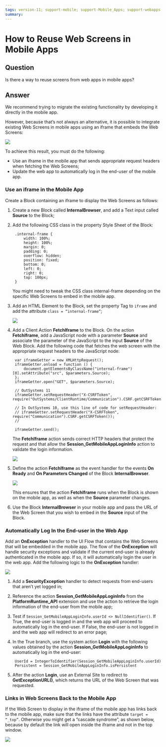 ```yaml
---
tags: version-11; support-mobile; support-Mobile_Apps; support-webapps
summary: 
---
```


# How to Reuse Web Screens in Mobile Apps

## Question

Is there a way to reuse screens from web apps in mobile apps?

## Answer

We recommend trying to migrate the existing functionality by developing it directly in the mobile app.

However, because that’s not always an alternative, it is possible to integrate existing Web Screens in mobile apps using an iframe that embeds the Web Screens:

![](images/Embed_Web_Screens_in_Mobile_Apps.png)

To achieve this result, you must do the following:

* Use an iframe in the mobile app that sends appropriate request headers when fetching the Web Screens; 
* Update the web app to automatically log in the end-user of the mobile app. 

### Use an iframe in the Mobile App

Create a Block containing an iframe to display the Web Screens as follows:

1. Create a new Block called **InternalBrowser**, and add a Text input called **Source** to the Block; 
2. Add the following CSS class in the property Style Sheet of the Block: 

    
        .internal-frame {
            width: 100%;
            height: 100%;
            margin: 0;
            padding: 0;
            overflow: hidden;
            position: fixed;
            bottom: 0;
            left: 0;
            right: 0;
            top: 100px;
        }
    

    You might need to tweak the CSS class internal-frame depending on the specific Web Screens to embed in the mobile app.

3. Add an HTML Element to the Block, set the property Tag to `iframe` and add the attribute `class = “internal-frame”`; 

    ![](images/HTML_Element.png)

4. Add a Client Action **FetchIframe** to the Block. On the action **FetchIframe**, add a JavaScript node with a parameter **Source** and associate the parameter of the JavaScript to the input **Source** of the Web Block. Add the following code that fetches the web screen with the appropriate request headers to the JavaScript node: 


        var iframeGetter = new XMLHttpRequest();
        iframeGetter.onload = function () {
            document.getElementsByClassName("internal-frame")[0].setAttribute("src", $parameters.Source);
        };
        iframeGetter.open("GET", $parameters.Source);

        // OutSystems 11
        iframeGetter.setRequestHeader("X-CSRFToken", require("OutSystems/ClientRuntime/Communication").CSRF.getCSRFToken());

        // In OutSystems 10, use this line of code for setRequestHeader:
        // iframeGetter.setRequestHeader("X-CSRFToken", require("Communication").CSRF.getCSRFToken());
        //

        iframeGetter.send();
    
    The **FetchIframe** action sends correct HTTP headers that protect the request and that allow the **Session_GetMobileAppLoginInfo** action to validate the login information.

    ![](images/FetchIframe_Action.png)

5. Define the action **FetchIframe** as the event handler for the events **On Ready** and **On Parameters Changed** of the Block **InternalBrowser**. 

    ![](images/InternalBrowser_Block_Events.png)

    This ensures that the action **FetchIframe** runs when the Block is shown on the mobile app, as well as when the **Source** parameter changes.

6. Use the Block **InternalBrowser** in your mobile app and pass the URL of the Web Screen that you wish to embed in the **Source** input of the Block. 

### Automatically Log In the End-user in the Web App

Add an **OnException** handler to the UI Flow that contains the Web Screens that will be embedded in the mobile app. The flow of the **OnException** will handle security exceptions and validate if the current end-user is already authenticated in the mobile app. If so, it will automatically login the user in the web app. Add the following logic to the **OnException** handler:

![](images/OnException_Handler.png)

1. Add a **SecurityException** handler to detect requests from end-users that aren’t yet logged in; 
2. Reference the action **Session\_GetMobileAppLoginInfo** from the **PlatformRuntime\_API** extension and use the action to retrieve the login information of the end-user from the mobile app; 
3. Test if `Session_GetMobileAppLoginInfo.userId <> NullIdentifier()`. If True, the end-user is logged in and the web app will proceed to automatically log in the end-user. If False, the end-user is not logged in and the web app will redirect to an error page; 
4. In the True branch, use the system action **Login** with the following values obtained by the action **Session\_GetMobileAppLoginInfo** to automatically log in the end-user: 
  

        UserId = IntegerToIdentifier(Session_GetMobileAppLoginInfo.userId)
        Persistent = Session_GetMobileAppLoginInfo.isPersistent


5. After the action **Login**, use an External Site to redirect to **GetExceptionURL()**, which returns the URL of the Web Screen that was requested. 

### Links in Web Screens Back to the Mobile App

If the Web Screen to display in the iframe of the mobile app has links back to the mobile app, make sure that the links have the attribute `target = “_top”`. Otherwise you might get a “cascade syndrome”, as shown below, because by default the link will open inside the iframe and not in the top window.

![](images/Cascade_Syndrome.png)
